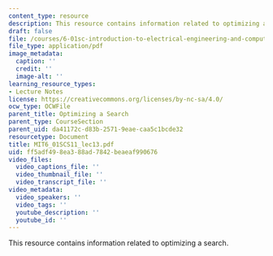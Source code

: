 ```yaml
---
content_type: resource
description: This resource contains information related to optimizing a search.
draft: false
file: /courses/6-01sc-introduction-to-electrical-engineering-and-computer-science-i-spring-2011/ff5adf498ea388ad7842beaeaf990676_MIT6_01SCS11_lec13.pdf
file_type: application/pdf
image_metadata:
  caption: ''
  credit: ''
  image-alt: ''
learning_resource_types:
- Lecture Notes
license: https://creativecommons.org/licenses/by-nc-sa/4.0/
ocw_type: OCWFile
parent_title: Optimizing a Search
parent_type: CourseSection
parent_uid: da41172c-d83b-2571-9eae-caa5c1bcde32
resourcetype: Document
title: MIT6_01SCS11_lec13.pdf
uid: ff5adf49-8ea3-88ad-7842-beaeaf990676
video_files:
  video_captions_file: ''
  video_thumbnail_file: ''
  video_transcript_file: ''
video_metadata:
  video_speakers: ''
  video_tags: ''
  youtube_description: ''
  youtube_id: ''
---
```

This resource contains information related to optimizing a search.